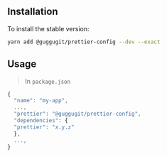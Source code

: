 ## Installation

To install the stable version:
```sh
yarn add @guggugit/prettier-config --dev --exact
```

## Usage
> In `package.json`

```js
{
  "name": "my-app",
  ...,
  "prettier": "@guggugit/prettier-config",
  "dependencies": {
  "prettier": "x.y.z"
  },
  ...,
}
```
